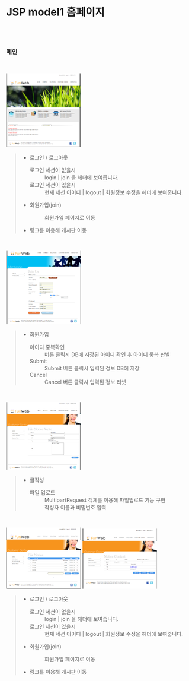 # JSP model1 홈페이지
<br><br>
  <h3>메인</h3><br>
  
  <!-- 사진1 -->
<img src="/img/펀웹1.png" width="40%" height="30%" alt="home"></img>
<blockquote>
<ul>
      <li>로그인 / 로그아웃
        <dl>
      <dt>로그인 세션이 없을시</dt>
      <dd>login | join 을 헤더에 보여줍니다.</dd>
      <dt>로그인 세션이 있을시</dt>
      <dd>현재 세션 아이디 | logout | 회원정보 수정을 헤더에 보여줍니다.</dd>
    </dl>
  </li>
      <li>회원가입(join)
  <dl>
    <dt></dt>
      <dd>회원가입 페이지로 이동</dd>
    </dl>
  </li>
      <li>링크를 이용해 게시판 이동</li>
</ul>
</blockquote>
<br>

   <!-- 사진2 -->
<img src="/img/펀웹2.png" width="40%" height="30%" alt="home"></img>
<blockquote>
<ul>
      <li>회원가입
        <dl>
      <dt>아이디 중복확인</dt>
      <dd>버튼 클릭시 DB에 저장된 아이디 확인 후 아이디 중복 판별</dd>
      <dt>Submit</dt>
      <dd>Submit 버튼 클릭시 입력된 정보 DB에 저장</dd>
      <dt>Cancel</dt>
      <dd>Cancel 버튼 클릭시 입력된 정보 리셋</dd>
    </dl>
</ul>
</blockquote>
<br>

   <!-- 사진3 -->
<img src="/img/펀웹3-1.png" width="40%" height="30%" alt="home"></img>
<blockquote>
<ul>
      <li>글작성
        <dl>
      <dt>파일 업로드</dt>
      <dd>MultipartRequest 객체를 이용해 파일업로드 기능 구현</dd>
      <dt></dt>
      <dd>작성자 이름과 비밀번호 입력</dd>
    </dl>
</ul>
</blockquote><br>

   <!-- 사진4,5 -->
<img src="/img/편웹3.png" width="40%" height="30%" alt="home"></img>
<img src="/img/펀웹4.png" width="40%" height="30%" alt="home"></img><br>
<blockquote>
<ul>
      <li>로그인 / 로그아웃
        <dl>
      <dt>로그인 세션이 없을시</dt>
      <dd>login | join 을 헤더에 보여줍니다.</dd>
      <dt>로그인 세션이 있을시</dt>
      <dd>현재 세션 아이디 | logout | 회원정보 수정을 헤더에 보여줍니다.</dd>
    </dl>
  </li>
      <li>회원가입(join)
  <dl>
    <dt></dt>
      <dd>회원가입 페이지로 이동</dd>
    </dl>
  </li>
      <li>링크를 이용해 게시판 이동</li>
</ul>
</blockquote>

